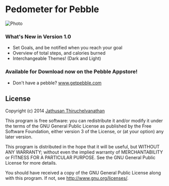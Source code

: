 Pedometer for Pebble
====================

![Photo](http://i.imgur.com/Z6CFtBU.png)

### What's New in Version 1.0
* Set Goals, and be notified when you reach your goal
* Overview of total steps, and calories burned
* Interchangeable Themes! (Dark and Light)

### Available for Download now on the Pebble Appstore!
* Don't have a pebble? www.getpebble.com

## License
Copyright (c) 2014 [Jathusan Thiruchelvanathan](http://www.twitter.com/jathusanT)

This program is free software: you can redistribute it and/or modify
it under the terms of the GNU General Public License as published by
the Free Software Foundation, either version 3 of the License, or
(at your option) any later version.

This program is distributed in the hope that it will be useful,
but WITHOUT ANY WARRANTY; without even the implied warranty of
MERCHANTABILITY or FITNESS FOR A PARTICULAR PURPOSE.  See the
GNU General Public License for more details.

You should have received a copy of the GNU General Public License
along with this program.  If not, see <http://www.gnu.org/licenses/>.
